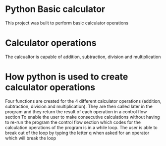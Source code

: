 # Python Basic calculator
This project was built to perform basic calculator operations

# Calculator operations
The calcualtor is capable of addition, subtraction, division and multiplication

# How python is used to create calculator operations
Four functions are created for the 4 different calculator operations (addition, subtraction, division and multiplication).
They are then called later in the program and they return the result of each operation in a control flow section
To enable the user to make consecutive calculations without having to re-run the program the control flow section which codes for the calculation operations of the program is in a while loop.
The user is able to break out of the loop by typing the letter q when asked for an operator which will break the loop 
